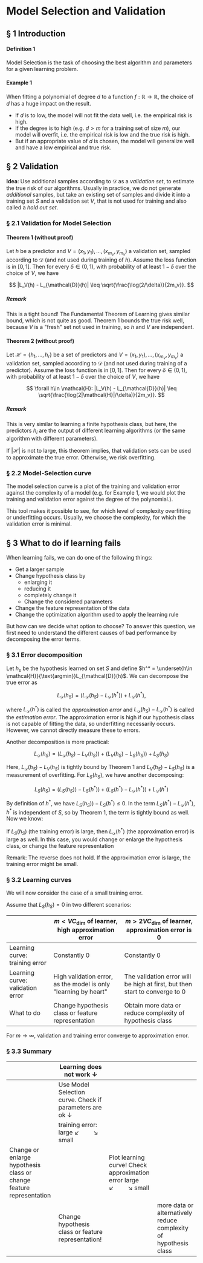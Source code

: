# Model Selection and Validation
## § 1 Introduction

#### Definition 1
Model Selection is the task of choosing the best algorithm and parameters for a given learning problem.

#### Example 1
When fitting a polynomial of degree $d$ to a function $f:\mathbb{R}\to\mathbb{R}$, the choice of $d$ has a huge impact on the result.
- If $d$ is to low, the model will not fit the data well, i.e. the empirical risk is high.
- If the degree is to high (e.g. $d>m$ for a training set of size $m$), our model will overfit, i.e. the empirical risk is low and the true risk is high.
- But if an appropriate value of $d$ is chosen, the model will generalize well and have a low empirical and true risk.

## § 2 Validation
**Idea**: Use additional samples according to $\mathcal{D}$ as a *validation set*, to estimate the true risk of our algorithms. Usually in practice, we do not generate *additional* samples, but take an existing set of samples and divide it into a training set $S$ and a validation set $V$, that is not used for training and also called a *hold out set*.

### § 2.1 Validation for Model Selection
#### Theorem 1 (without proof)
Let $h$ be a predictor and $V = (x_1,y_1), \ldots, (x_{m_v}, y_{m_v})$ a validation set, sampled according to $\mathcal{D}$ (and not used during training of $h$).
Assume the loss function is in $[0,1]$. Then for every $\delta \in (0,1)$, with probability of at least $1-\delta$ over the choice of $V$, we have

$$
|L_V(h) - L_{\mathcal{D}}(h)| \leq \sqrt{\frac{\log(2/\delta)}{2m_v}}.
$$

##### Remark
This is a tight bound! The Fundamental Theorem of Learning gives similar bound, which is not quite as good.
Theorem 1 bounds the true risk well, because $V$ is a "fresh" set not used in training, so $h$ and $V$ are independent.

#### Theorem 2 (without proof)
Let $\mathcal{H}=\{h_1, \ldots, h_r\}$ be a set of predictors and $V = (x_1,y_1), \ldots, (x_{m_v}, y_{m_v})$ a validation set, sampled according to $\mathcal{D}$ (and not used during training of a predictor).
Assume the loss function is in $[0,1]$. Then for every $\delta \in (0,1)$, with probability of at least $1-\delta$ over the choice of $V$, we have

$$
\forall h\in \mathcal{H}: |L_V(h) - L_{\mathcal{D}}(h)| \leq \sqrt{\frac{\log(2|\mathcal{H}|/\delta)}{2m_v}}.
$$

##### Remark
This is very similar to learning a finite hypothesis class, but here, the predictors $h_i$ are the output of different learning algorithms (or the same algorithm with different parameters).

If $\vert\mathcal{H}\vert$ is not to large, this theorem implies, that validation sets can be used to approximate the true error. Otherwise, we risk overfitting.

### § 2.2 Model-Selection curve
The model selection curve is a plot of the training and validation error against the complexity of a model
(e.g. for Example 1, we would plot the training and validation error against the degree of the polynomial.).

This tool makes it possible to see, for which level of complexity overfitting or underfitting occurs. Usually, we choose the complexity, for which the validation error is minimal.

## § 3 What to do if learning fails
When learning fails, we can do one of the following things:
- Get a larger sample
- Change hypothesis class by
  - enlarging it
  - reducing it
  - completely change it
  - Change the considered parameters
- Change the feature representation of the data
- Change the optimization algorithm used to apply the learning rule

But how can we decide what option to choose? To answer this question, we first need to understand the different causes of bad performance by decomposing the error terms.

### § 3.1 Error decomposition
Let $h_s$ be the hypothesis learned on set $S$ and define $h^* = \underset{h\in \mathcal{H}}{\text{argmin}}L_{\mathcal{D}}(h)$. We can decompose the true error as

$$
L_{\mathcal{D}}(h_S) =
( L_{\mathcal{D}}(h_S) - L_{\mathcal{D}}(h^* )) + L_{\mathcal{D}}(h^* ),
$$

where $L_{\mathcal{D}}(h^* )$ is called the *approximation error* and $L_{\mathcal{D}}(h_S) - L_{\mathcal{D}}(h^* )$ is called the *estimation error*. The approximation error is high if our hypothesis class is not capable of fitting the data, so underfitting necessarily occurs. However, we cannot directly measure these to errors.

Another decomposition is more practical:

$$
L_{\mathcal{D}}(h_S) =
( L_{\mathcal{D}}(h_S) - L_{V}(h_S )) + ( L_{V}(h_S )- L_{S}(h_S )) + L_{S}(h_S )
$$

Here, $L_{\mathcal{D}}(h_S) - L_{V}(h_S )$ is tightly bound by Theorem 1 and $L_{V}(h_S )- L_{S}(h_S )$ is a measurement of overfitting. For $L_{S}(h_S )$, we have another decomposing:

$$
L_{S}(h_S) =
( L_{S}(h_S )) - L_{S}(h^* )) + (L_{S}(h^* ) - L_{\mathcal{D}}(h^* )) + L_{\mathcal{D}}(h^* )
$$

By definition of $h^{* }$, we have $L_{S}(h_S )) - L_{S}(h^* ) \leq 0$.
In the term $L_{S}(h^* ) - L_{\mathcal{D}}(h^* )$, $h^{* }$ is independent of $S$, so by Theorem 1, the term is tightly bound as well. Now we know:


If $L_{S}(h_S)$ (the training error) is large, then $L_{\mathcal{D}}(h^* )$ (the approximation error) is large as well. In this case, you would change or enlarge the hypothesis class, or change the feature representation

Remark: The reverse does not hold. If the approximation error is large, the training error might be small.


### § 3.2 Learning curves
We will now consider the case of a small training error.

Assume that $L_S(h_S)=0$ in two different scenarios:

||$m < VC_{\dim}$ of learner, high approximation error | $m> 2VC_{\dim}$ of learner, approximation error is 0|
|-|-|-|
|Learning curve: training error | Constantly 0 | Constantly 0 |
|Learning curve: validation error| High validation error, as the model is only "learning by heart" | The validation error will be high at first, but then start to converge to 0|
|What to do | Change hypothesis class or feature representation | Obtain more data or reduce complexity of hypothesis class|

For $m \to \infty$, validation and training error converge to approximation error.

### § 3.3 Summary
||Learning does not work $\downarrow$|||
|-|-|-|-|
||Use Model Selection curve. Check if parameters are ok $\downarrow$|||
||training error: large $\swarrow \quad \quad \searrow$ small |||
|Change or enlarge hypothesis class or change feature representation||Plot learning curve! Check approximation error large $\swarrow \quad \quad \searrow$ small||
||Change hypothesis class or feature representation!||more data or alternatively reduce complexity of hypothesis class|
